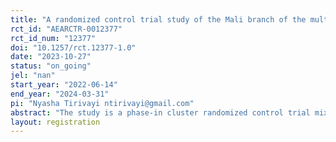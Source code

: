 ```yaml
---
title: "A randomized control trial study of the Mali branch of the multi-country programme: “Responding to COVID-19 through Social Protection Systems in the Sahel”"
rct_id: "AEARCTR-0012377"
rct_id_num: "12377"
doi: "10.1257/rct.12377-1.0"
date: "2023-10-27"
status: "on_going"
jel: "nan"
start_year: "2022-06-14"
end_year: "2024-03-31"
pi: "Nyasha Tirivayi ntirivayi@gmail.com"
abstract: "The study is a phase-in cluster randomized control trial mixed-methods impact evaluation of the Mali cash plus programme targeted to members of women’s savings groups (WSG) in three regions of the country: Koulikoro, Ségou, and Sikasso. The overall objective is to mitigate the socioeconomic impact of COVID-19. Members of the savings groups will receive five unconditional cash transfers over the course of six months, complemented with sensitization measures on key family practices and capacity development on business skills, women’s rights, leadership, and decision-making. Key outcomes areas include household consumption and food security; child related outcomes (nutrition, health care, early childhood development, child protection); gender related outcomes (women’s empowerment, women’s participation in agriculture and business activities, intra-household time use, gender norms and intimate partner violence,); and indicators at WSG level (membership, participation rates, amounts received, savings and credit amounts). Key contextual factors hypothesized to moderate programme impact include gender norms, religion, marital status/household structure (monogamy vs polygamy). Quantitative baseline and endline data collections include household, women’s, community and WSG questionnaires, while qualitative components include focus groups discussions with beneficiaries, and in-depth interviews with beneficiaries, women’s groups and community leaders, programme staff, and other key social protection stakeholders. Analysis of Covariance (ANCOVA) will be used to estimate impacts using baseline and endline surveys. The study will be carried out over about two years starting in April 2022, led by the UNICEF Innocenti – Global Office of Research and Foresight (UNICEF Innocenti), in collaboration with UNICEF Mali, Groupement d'Intérêt Scientifique des Statisticiens Économistes (GISSE) and l'Institut National de la Statistique (INSTAT)."
layout: registration
---
```


